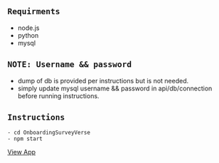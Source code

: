 ## `Requirments`
- node.js 
- python
- mysql

## `NOTE: Username && password`
- dump of db is provided per instructions but is not needed.
- simply update mysql username && password in api/db/connection before running instructions.


## `Instructions`
```
- cd OnboardingSurveyVerse
- npm start
```

[View App]

[View App]: http://localhost:3000
